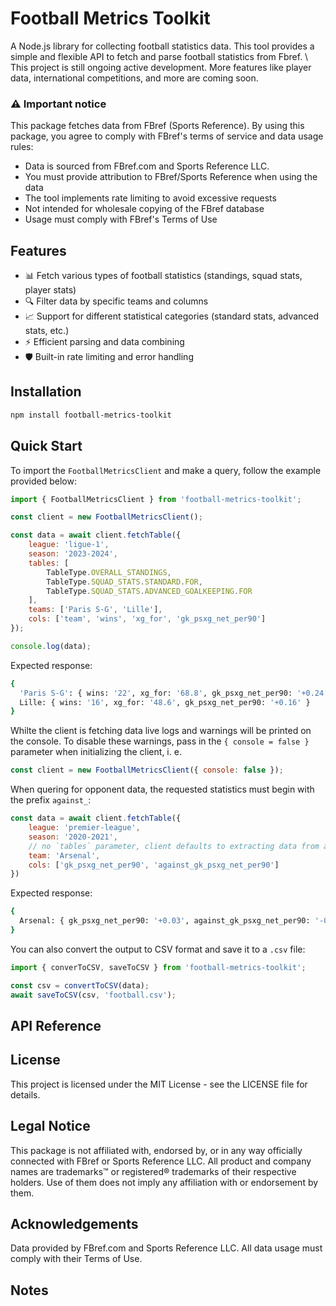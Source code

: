 # Football Metrics Toolkit
A Node.js library for collecting football statistics data. This tool provides a simple and flexible API to fetch and parse football statistics from Fbref.
\\
This project is still ongoing active development. More features like player data, international competitions, and more are coming soon.

### :warning: Important notice
This package fetches data from FBref (Sports Reference). By using this package, you agree to comply with FBref's terms of service and data usage rules:
- Data is sourced from FBref.com and Sports Reference LLC.
- You must provide attribution to FBref/Sports Reference when using the data
- The tool implements rate limiting to avoid excessive requests
- Not intended for wholesale copying of the FBref database
- Usage must comply with FBref's Terms of Use

## Features
- 📊 Fetch various types of football statistics (standings, squad stats, player stats)
- 🔍 Filter data by specific teams and columns
- 📈 Support for different statistical categories (standard stats, advanced stats, etc.)
- ⚡ Efficient parsing and data combining
- 🛡️ Built-in rate limiting and error handling

## Installation
```bash
npm install football-metrics-toolkit
```

## Quick Start
To import the `FootballMetricsClient` and make a query, follow the example provided below:
```javascript
import { FootballMetricsClient } from 'football-metrics-toolkit';

const client = new FootballMetricsClient();

const data = await client.fetchTable({
    league: 'ligue-1',
    season: '2023-2024',
    tables: [
        TableType.OVERALL_STANDINGS,
        TableType.SQUAD_STATS.STANDARD.FOR,
        TableType.SQUAD_STATS.ADVANCED_GOALKEEPING.FOR
    ],
    teams: ['Paris S-G', 'Lille'],
    cols: ['team', 'wins', 'xg_for', 'gk_psxg_net_per90']
});

console.log(data);
```
Expected response:
```bash
{
  'Paris S-G': { wins: '22', xg_for: '68.8', gk_psxg_net_per90: '+0.24' },
  Lille: { wins: '16', xg_for: '48.6', gk_psxg_net_per90: '+0.16' }
}
```
Whilte the client is fetching data live logs and warnings will be printed on the console. To disable these warnings, pass in the `{ console = false }` parameter when initializing the client, i. e.
```javascript
const client = new FootballMetricsClient({ console: false });
```
When quering for opponent data, the requested statistics must begin with the prefix `against_`:
```javascript
const data = await client.fetchTable({
    league: 'premier-league',
    season: '2020-2021',
    // no `tables` parameter, client defaults to extracting data from all possible tables
    team: 'Arsenal',
    cols: ['gk_psxg_net_per90', 'against_gk_psxg_net_per90']
})
```
Expected response:
``` bash
{
  Arsenal: { gk_psxg_net_per90: '+0.03', against_gk_psxg_net_per90: '-0.14' }
}
```
You can also convert the output to CSV format and save it to a `.csv` file:
```javascript
import { converToCSV, saveToCSV } from 'football-metrics-toolkit';

const csv = convertToCSV(data);
await saveToCSV(csv, 'football.csv');
```

## API Reference



## License
This project is licensed under the MIT License - see the LICENSE file for details.

## Legal Notice
This package is not affiliated with, endorsed by, or in any way officially connected with FBref or Sports Reference LLC. All product and company names are trademarks™ or registered® trademarks of their respective holders. Use of them does not imply any affiliation with or endorsement by them.

## Acknowledgements
Data provided by FBref.com and Sports Reference LLC. All data usage must comply with their Terms of Use.

## Notes
